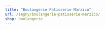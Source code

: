 ```yaml
---
title: "Boulangerie Patisserie Marzico"
url: /segny/boulangerie-patisserie-marzico/
shop: boulangerie
---
```

